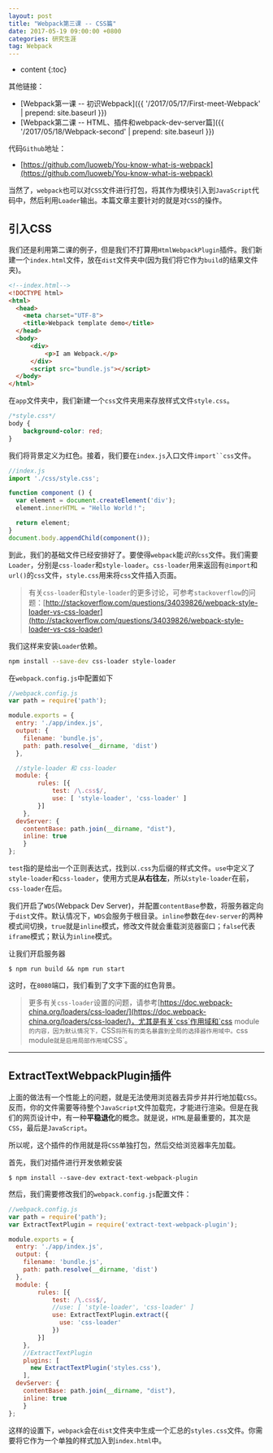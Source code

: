 ```yaml
---
layout: post
title: "Webpack第三课 -- CSS篇"
date: 2017-05-19 09:00:00 +0800 
categories: 研究生涯
tag: Webpack
---
```

* content
{:toc}

其他链接：

+ [Webpack第一课 -- 初识Webpack]({{ '/2017/05/17/First-meet-Webpack' | prepend: site.baseurl }})
+ [Webpack第二课 -- HTML、插件和webpack-dev-server篇]({{ '/2017/05/18/Webpack-second' | prepend: site.baseurl }})

代码`Github`地址：

+ [https://github.com/luoweb/You-know-what-is-webpack](https://github.com/luoweb/You-know-what-is-webpack)

当然了，`webpack`也可以对`CSS`文件进行打包，将其作为模块引入到`JavaScript`代码中，然后利用`Loader`输出。本篇文章主要针对的就是对`CSS`的操作。

<!-- more -->

## 引入CSS

我们还是利用第二课的例子，但是我们不打算用`HtmlWebpackPlugin`插件。我们新建一个`index.html`文件，放在`dist`文件夹中(因为我们将它作为`build`的结果文件夹)。

```html
<!--index.html-->
<!DOCTYPE html>
<html>
  <head>
    <meta charset="UTF-8">
    <title>Webpack template demo</title>
  </head>
  <body>
      <div>
          <p>I am Webpack.</p>
      </div>
      <script src="bundle.js"></script>
  </body>
</html>
```

在`app`文件夹中，我们新建一个`css`文件夹用来存放样式文件`style.css`。

```css
/*style.css*/
body {
    background-color: red;
}
```

我们将背景定义为红色。接着，我们要在`index.js`入口文件`import``css`文件。

```js
//index.js
import './css/style.css';

function component () {
  var element = document.createElement('div');
  element.innerHTML = "Hello World！";

  return element;
}
document.body.appendChild(component());
```

到此，我们的基础文件已经安排好了。要使得`webpack`能*识别*`css`文件。我们需要`Loader`，分别是`css-loader`和`style-loader`。`css-loader`用来返回有`@import`和`url()`的`css`文件，`style.css`用来将`css`文件插入页面。

> 有关`css-loader`和`style-loader`的更多讨论，可参考`stackoverflow`的问题：[http://stackoverflow.com/questions/34039826/webpack-style-loader-vs-css-loader](http://stackoverflow.com/questions/34039826/webpack-style-loader-vs-css-loader)

我们这样来安装`Loader`依赖。

```bash
npm install --save-dev css-loader style-loader
```

在`webpack.config.js`中配置如下

```js
//webpack.config.js
var path = require('path');

module.exports = {
  entry: './app/index.js',
  output: {
    filename: 'bundle.js',
    path: path.resolve(__dirname, 'dist')
  },

  //style-loader 和 css-loader
  module: {
        rules: [{
            test: /\.css$/,
            use: [ 'style-loader', 'css-loader' ]
        }]
    },
  devServer: {
    contentBase: path.join(__dirname, "dist"),
    inline: true
    }
};
```

`test`指的是给出一个正则表达式，找到以`.css`为后缀的样式文件。`use`中定义了`style-loader`和`css-loader`，使用方式是**从右往左**，所以`style-loader`在前，`css-loader`在后。

我们开启了`WDS`(Webpack Dev Server)，并配置`contentBase`参数，将服务器定向于`dist`文件。默认情况下，`WDS`会服务于根目录。`inline`参数在`dev-server`的两种模式间切换，`true`就是`inline`模式，修改文件就会重载浏览器窗口；`false`代表`iframe`模式；默认为`inline`模式。

让我们开启服务器

```shell
$ npm run build && npm run start
```

这时，在`8080`端口，我们看到了文字下面的红色背景。

> 更多有关`css-loader`设置的问题，请参考[https://doc.webpack-china.org/loaders/css-loader/](https://doc.webpack-china.org/loaders/css-loader/)，尤其是有关`css`作用域和`css module`的内容，因为默认情况下，`CSS`将所有的类名暴露到全局的选择器作用域中。`css module`就是启用局部作用域`CSS`。

---

## ExtractTextWebpackPlugin插件

上面的做法有一个性能上的问题，就是无法使用浏览器去异步并并行地加载`CSS`。反而，你的文件需要等待整个`JavaScript`文件加载完，才能进行渲染。但是在我们的网页设计中，有一种**平稳退化**的概念。就是说，`HTML`是最重要的，其次是`CSS`，最后是`JavaScript`。

所以呢，这个插件的作用就是将`CSS`单独打包，然后交给浏览器率先加载。

首先，我们对插件进行开发依赖安装

```shell
$ npm install --save-dev extract-text-webpack-plugin
```

然后，我们需要修改我们的`webpack.config.js`配置文件：

```js
//webpack.config.js
var path = require('path');
var ExtractTextPlugin = require('extract-text-webpack-plugin');

module.exports = {
  entry: './app/index.js',
  output: {
    filename: 'bundle.js',
    path: path.resolve(__dirname, 'dist')
  },
  module: {
        rules: [{
            test: /\.css$/,
            //use: [ 'style-loader', 'css-loader' ]
            use: ExtractTextPlugin.extract({
              use: 'css-loader'
            })
        }]
    },
    //ExtractTextPlugin
    plugins: [
      new ExtractTextPlugin('styles.css'),
    ],
  devServer: {
    contentBase: path.join(__dirname, "dist"),
    inline: true
    }
};
```

这样的设置下，`webpack`会在`dist`文件夹中生成一个汇总的`styles.css`文件。你需要将它作为一个单独的样式加入到`index.html`中。